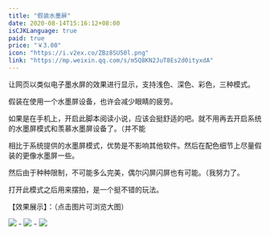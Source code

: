 ```yaml
---
title: "假装水墨屏"
date: 2020-08-14T15:16:12+08:00
isCJKLanguage: true
paid: true
price: "￥3.00"
icon: "https://i.v2ex.co/ZBz8SU50l.png"
link: "https://mp.weixin.qq.com/s/m5Q8KN2JuT8Es2d0ityxdA"
---
```


让网页以类似电子墨水屏的效果进行显示，支持浅色、深色、彩色，三种模式。

<!--more-->

假装在使用一个水墨屏设备，也许会减少眼睛的疲劳。

如果是在手机上，开启此脚本阅读小说，应该会挺舒适的吧。就不用再去开启系统的水墨屏模式和羡慕水墨屏设备了。（并不能

相比于系统提供的水墨屏模式，优势是不影响其他软件。然后在配色细节上尽量假装的更像水墨屏一些。

然后由于种种限制，不可能多么完美，偶尔闪屏闪屏也有可能。（我努力了。

打开此模式之后用来摆拍，是一个挺不错的玩法。

【效果展示】：（点击图片可浏览大图）

[![](https://i.v2ex.co/pBj96W2Wb.jpeg)](https://i.v2ex.co/pBj96W2W.jpeg) - 
[![](https://i.v2ex.co/ow0k990Rb.jpeg)](https://i.v2ex.co/ow0k990R.jpeg) - 
[![](https://i.v2ex.co/7607j5J0b.jpeg)](https://i.v2ex.co/7607j5J0.jpeg)